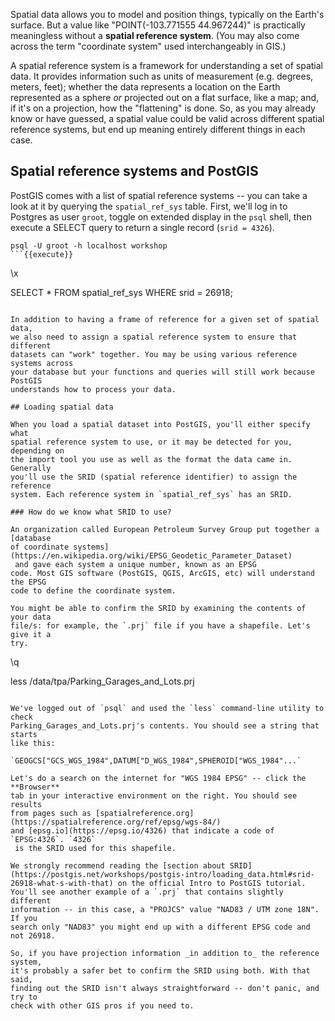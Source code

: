 Spatial data allows you to model and position things, typically on the Earth's 
surface. But a value like "POINT(-103.771555 44.967244)" is practically 
meaningless without a **spatial reference system**. (You may also come across the 
term "coordinate system" used interchangeably in GIS.)
 
A spatial reference system is a framework for understanding a set of spatial 
data. It provides information such as units of measurement (e.g. degrees, 
meters, feet); whether the data represents a location on the Earth represented as a 
sphere _or_  projected out on a flat surface, like a map; and, if it's on a 
projection, how the "flattening" is done. So, as you may already know or have 
guessed, a spatial value could be valid across different spatial reference 
systems, but end up meaning entirely different things in each case. 

## Spatial reference systems and PostGIS

PostGIS comes with a list of spatial reference systems -- you can take a 
look at it by querying the `spatial_ref_sys` table. First, we'll log in to Postgres 
as user `groot`, toggle on extended display in the `psql` shell, then execute 
a SELECT query to return a single record (`srid = 4326`).

```
psql -U groot -h localhost workshop
```{{execute}}
```
\x

SELECT * FROM spatial_ref_sys WHERE srid = 26918;
```{{execute}}

In addition to having a frame of reference for a given set of spatial data, 
we also need to assign a spatial reference system to ensure that different 
datasets can "work" together. You may be using various reference systems across 
your database but your functions and queries will still work because PostGIS 
understands how to process your data. 

## Loading spatial data

When you load a spatial dataset into PostGIS, you'll either specify what 
spatial reference system to use, or it may be detected for you, depending on 
the import tool you use as well as the format the data came in. Generally 
you'll use the SRID (spatial reference identifier) to assign the reference 
system. Each reference system in `spatial_ref_sys` has an SRID.

### How do we know what SRID to use?

An organization called European Petroleum Survey Group put together a [database 
of coordinate systems](https://en.wikipedia.org/wiki/EPSG_Geodetic_Parameter_Dataset)
 and gave each system a unique number, known as an EPSG 
code. Most GIS software (PostGIS, QGIS, ArcGIS, etc) will understand the EPSG 
code to define the coordinate system.  

You might be able to confirm the SRID by examining the contents of your data 
file/s: for example, the `.prj` file if you have a shapefile. Let's give it a 
try.

```
\q

less /data/tpa/Parking_Garages_and_Lots.prj
```{{execute}}

We've logged out of `psql` and used the `less` command-line utility to check 
Parking_Garages_and_Lots.prj's contents. You should see a string that starts 
like this:

`GEOGCS["GCS_WGS_1984",DATUM["D_WGS_1984",SPHEROID["WGS_1984"...`

Let's do a search on the internet for "WGS 1984 EPSG" -- click the **Browser** 
tab in your interactive environment on the right. You should see results 
from pages such as [spatialreference.org](https://spatialreference.org/ref/epsg/wgs-84/)
and [epsg.io](https://epsg.io/4326) that indicate a code of `EPSG:4326`. `4326`
 is the SRID used for this shapefile.

We strongly recommend reading the [section about SRID](https://postgis.net/workshops/postgis-intro/loading_data.html#srid-26918-what-s-with-that) on the official Intro to PostGIS tutorial.
You'll see another example of a `.prj` that contains slightly different 
information -- in this case, a "PROJCS" value "NAD83 / UTM zone 18N". If you 
search only "NAD83" you might end up with a different EPSG code and not 26918.

So, if you have projection information _in addition to_ the reference system, 
it's probably a safer bet to confirm the SRID using both. With that said, 
finding out the SRID isn't always straightforward -- don't panic, and try to 
check with other GIS pros if you need to.
